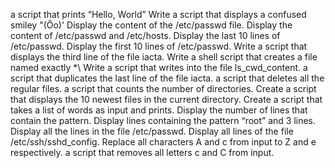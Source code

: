 a script that prints “Hello, World”
Write a script that displays a confused smiley "(Ôo)'
Display the content of the /etc/passwd file.
Display the content of /etc/passwd and /etc/hosts.
Display the last 10 lines of /etc/passwd.
Display the first 10 lines of /etc/passwd.
Write a script that displays the third line of the file iacta.
Write a shell script that creates a file named exactly \*\\
Write a script that writes into the file ls_cwd_content.
a script that duplicates the last line of the file iacta.
a script that deletes all the regular files.
a script that counts the number of directories.
Create a script that displays the 10 newest files in the current directory.
Create a script that takes a list of words as input and prints.
Display the number of lines that contain the pattern.
Display lines containing the pattern “root” and 3 lines.
Display all the lines in the file /etc/passwd.
Display all lines of the file /etc/ssh/sshd_config.
Replace all characters A and c from input to Z and e respectively.
a script that removes all letters c and C from input.
